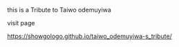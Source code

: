 this is a Tribute to Taiwo odemuyiwa



visit page



https://showgologo.github.io/taiwo_odemuyiwa-s_tribute/
